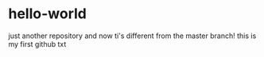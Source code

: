 # hello-world
just another repository
and  now ti's different from the master branch!
this is my first github txt
